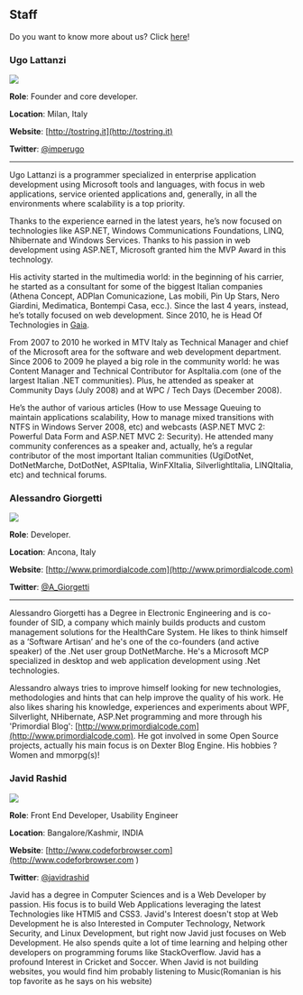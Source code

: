 ## Staff ##

Do you want to know more about us?
Click [here](http://www.dexterblogengine.com/aboutus)!

### Ugo Lattanzi ###

![](http://www.dexterblogengine.com/Media/Default/Page/Ugo%20Lattanzi.jpg) 

**Role**: Founder and core developer.

**Location**: Milan, Italy

**Website**: [http://tostring.it](http://tostring.it)

**Twitter**: [@imperugo](http://twitter.com/imperugo)

----------

Ugo Lattanzi is a programmer specialized in enterprise application development using Microsoft tools and languages, with focus in web applications, service oriented applications and, generally, in all the environments where scalability is a top priority.

Thanks to the experience earned in the latest years, he’s now focused on technologies like ASP.NET, Windows Communications Foundations, LINQ, Nhibernate and Windows Services.
Thanks to his passion in web development using ASP.NET, Microsoft granted him the MVP Award in this technology.

His activity started in the multimedia world: in the beginning of his carrier, he started as a consultant for some of the biggest Italian companies (Athena Concept, ADPlan Comunicazione, Las mobili, Pin Up Stars, Nero Giardini, Medimatica, Bontempi Casa, ecc.). Since the last 4 years, instead, he’s totally focused on web development.
Since 2010, he is Head Of Technologies in [Gaia](http://www.gaia.is.it).

From 2007 to 2010 he worked in MTV Italy as Technical Manager and chief of the Microsoft area for the software and web development department.
Since 2006 to 2009 he played a big role in the community world: he was Content Manager and Technical Contributor for AspItalia.com (one of the largest Italian .NET communities). Plus, he attended as speaker at Community Days (July 2008) and at WPC / Tech Days (December 2008).

He’s the author of various articles (How to use Message Queuing to maintain applications scalability, How to manage mixed transitions with NTFS in Windows Server 2008, etc) and webcasts (ASP.NET MVC 2: Powerful Data Form and ASP.NET MVC 2: Security). He attended many community conferences as a speaker and, actually, he’s a regular contributor of the most important Italian communities (UgiDotNet, DotNetMarche, DotDotNet, ASPItalia, WinFXItalia, SilverlightItalia, LINQItalia, etc) and technical forums.

### Alessandro Giorgetti ###

![](http://www.dexterblogengine.com/Media/Default/Page/me3.jpg) 

**Role**: Developer.

**Location**: Ancona, Italy

**Website**: [http://www.primordialcode.com](http://www.primordialcode.com)

**Twitter**: [@A_Giorgetti](http://twitter.com/A_Giorgetti)


----------
Alessandro Giorgetti has a Degree in Electronic Engineering and is co-founder of SID, a company which mainly builds products and custom management solutions for the HealthCare System. He likes to think himself as a ‘Software Artisan’ and he's one of the co-founders (and active speaker) of the .Net user group DotNetMarche. He's a Microsoft MCP specialized in desktop and web application development using .Net technologies. 

Alessandro always tries to improve himself looking for new technologies, methodologies and hints that can help improve the quality of his work. He also likes sharing his knowledge, experiences and experiments about WPF, Silverlight, NHibernate, ASP.Net programming and more through his 'Primordial Blog': [http://www.primordialcode.com](http://www.primordialcode.com). He got involved in some Open Source projects, actually his main focus is on Dexter Blog Engine. His hobbies ? Women and mmorpg(s)!

### Javid Rashid ###

![](http://www.dexterblogengine.com/Media/Default/Page/image.jpeg) 

**Role**: Front End Developer, Usability Engineer

**Location**: Bangalore/Kashmir, INDIA 

**Website**: [http://www.codeforbrowser.com](http://www.codeforbrowser.com )

**Twitter**: [@javidrashid](http://twitter.com/javidrashid)

Javid has a degree in Computer Sciences and is a Web Developer by passion. His focus is to build Web Applications leveraging the latest Technologies like HTMl5 and CSS3. Javid's Interest doesn't stop at Web Development he is also Interested in Computer Technology, Network Security, and Linux Development, but right now Javid just focuses on Web Development. He also spends quite a lot of time learning and helping other developers on programming forums like StackOverflow. Javid has a profound Interest in Cricket and Soccer. When Javid is not building websites, you would find him probably listening to Music(Romanian is his top favorite as he says on his website) 